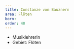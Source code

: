 ```yaml
---
title: Constanze von Bauznern
area: Flöten
born: 
order: 40
---
```


* Musiklehrerin
* Gebiet: Flöten
